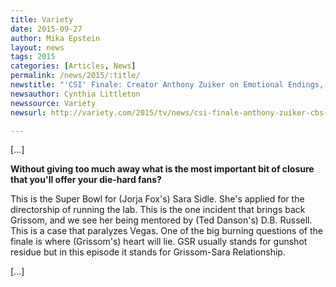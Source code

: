 ```yaml
---
title: Variety
date: 2015-09-27
author: Mika Epstein
layout: news
tags: 2015
categories: [Articles, News]
permalink: /news/2015/:title/
newstitle: "'CSI' Finale: Creator Anthony Zuiker on Emotional Endings, Origins and Longevity"
newsauthor: Cynthia Littleton  
newssource: Variety  
newsurl: http://variety.com/2015/tv/news/csi-finale-anthony-zuiker-cbs-william-petersen-1201603451/  

---
```


[...]

**Without giving too much away what is the most important bit of closure that you'll offer your die-hard fans?**

This is the Super Bowl for (Jorja Fox's) Sara Sidle. She's applied for the directorship of running the lab. This is the one incident that brings back Grissom, and we see her being mentored by (Ted Danson's) D.B. Russell. This is a case that paralyzes Vegas. One of the big burning questions of the finale is where (Grissom's) heart will lie. GSR usually stands for gunshot residue but in this episode it stands for Grissom-Sara Relationship.

[...]  

